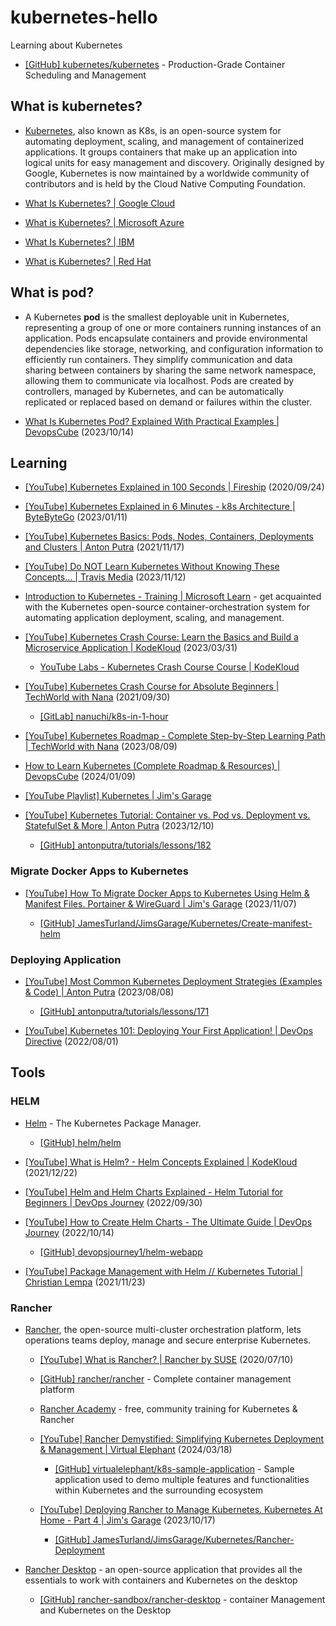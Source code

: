 # kubernetes-hello

Learning about Kubernetes

- [[GitHub] kubernetes/kubernetes](https://github.com/kubernetes/kubernetes) - Production-Grade Container Scheduling and Management

## What is kubernetes?

- [Kubernetes](https://kubernetes.io/), also known as K8s, is an open-source system for automating deployment, scaling, and management of containerized applications. It groups containers that make up an application into logical units for easy management and discovery. Originally designed by Google, Kubernetes is now maintained by a worldwide community of contributors and is held by the Cloud Native Computing Foundation.

- [What Is Kubernetes? | Google Cloud](https://cloud.google.com/learn/what-is-kubernetes)

- [What is Kubernetes? | Microsoft Azure](https://azure.microsoft.com/en-us/resources/cloud-computing-dictionary/what-is-kubernetes/)

- [What Is Kubernetes? | IBM](https://www.ibm.com/topics/kubernetes)

- [What is Kubernetes? | Red Hat](https://www.redhat.com/en/topics/containers/what-is-kubernetes)

## What is pod?

- A Kubernetes **pod** is the smallest deployable unit in Kubernetes, representing a group of one or more containers running instances of an application. Pods encapsulate containers and provide environmental dependencies like storage, networking, and configuration information to efficiently run containers. They simplify communication and data sharing between containers by sharing the same network namespace, allowing them to communicate via localhost. Pods are created by controllers, managed by Kubernetes, and can be automatically replicated or replaced based on demand or failures within the cluster.

- [What Is Kubernetes Pod? Explained With Practical Examples | DevopsCube](https://devopscube.com/kubernetes-pod/) (2023/10/14)

## Learning

- [[YouTube] Kubernetes Explained in 100 Seconds | Fireship](https://www.youtube.com/watch?v=PziYflu8cB8) (2020/09/24)

- [[YouTube] Kubernetes Explained in 6 Minutes - k8s Architecture | ByteByteGo](https://www.youtube.com/watch?v=TlHvYWVUZyc) (2023/01/11)

- [[YouTube] Kubernetes Basics: Pods, Nodes, Containers, Deployments and Clusters | Anton Putra](https://www.youtube.com/watch?v=B_X4l4HSgtc) (2021/11/17)

- [[YouTube] Do NOT Learn Kubernetes Without Knowing These Concepts... | Travis Media](https://www.youtube.com/watch?v=wXuSqFJVNQA) (2023/11/12)

- [Introduction to Kubernetes - Training | Microsoft Learn](https://learn.microsoft.com/en-us/training/modules/intro-to-kubernetes/) - get acquainted with the Kubernetes open-source container-orchestration system for automating application deployment, scaling, and management.

- [[YouTube] Kubernetes Crash Course: Learn the Basics and Build a Microservice Application | KodeKloud](https://www.youtube.com/watch?v=XuSQU5Grv1g) (2023/03/31)

  - [YouTube Labs - Kubernetes Crash Course Course | KodeKloud](https://beta.kodekloud.com/courses/youtube-labs-kubernetes-crash-course)

- [[YouTube] Kubernetes Crash Course for Absolute Beginners | TechWorld with Nana](https://www.youtube.com/watch?v=s_o8dwzRlu4) (2021/09/30)

  - [[GitLab] nanuchi/k8s-in-1-hour](https://gitlab.com/nanuchi/k8s-in-1-hour)

- [[YouTube] Kubernetes Roadmap - Complete Step-by-Step Learning Path | TechWorld with Nana](https://www.youtube.com/watch?v=S8eX0MxfnB4) (2023/08/09)

- [How to Learn Kubernetes (Complete Roadmap & Resources) | DevopsCube](https://devopscube.com/learn-kubernetes-complete-roadmap/) (2024/01/09)

- [[YouTube Playlist] Kubernetes | Jim's Garage](https://www.youtube.com/playlist?list=PLXHMZDvOn5sVXjb88kYXSI7UMx4rhQwOj)

- [[YouTube] Kubernetes Tutorial: Container vs. Pod vs. Deployment vs. StatefulSet & More | Anton Putra](https://www.youtube.com/watch?v=4MEgCP7h8UU) (2023/12/10)

  - [[GitHub] antonputra/tutorials/lessons/182](https://github.com/antonputra/tutorials/tree/main/lessons/182)

### Migrate Docker Apps to Kubernetes

- [[YouTube] How To Migrate Docker Apps to Kubernetes Using Helm & Manifest Files. Portainer & WireGuard | Jim's Garage](https://www.youtube.com/watch?v=cm51M5uTBhE) (2023/11/07)

  - [[GitHub] JamesTurland/JimsGarage/Kubernetes/Create-manifest-helm](https://github.com/JamesTurland/JimsGarage/tree/main/Kubernetes/Create-manifest-helm)

### Deploying Application

- [[YouTube] Most Common Kubernetes Deployment Strategies (Examples & Code) | Anton Putra](https://www.youtube.com/watch?v=lxc4EXZOOvE) (2023/08/08)

  - [[GitHub] antonputra/tutorials/lessons/171](https://github.com/antonputra/tutorials/tree/main/lessons/171)

- [[YouTube] Kubernetes 101: Deploying Your First Application! | DevOps Directive](https://www.youtube.com/watch?v=XltFOyGanYE) (2022/08/01)

## Tools

### HELM

- [Helm](https://helm.sh/) - The Kubernetes Package Manager.

  - [[GitHub] helm/helm](https://github.com/helm/helm)

- [[YouTube] What is Helm? - Helm Concepts Explained | KodeKloud](https://www.youtube.com/watch?v=kJscDZfHXrQ) (2021/12/22)

- [[YouTube] Helm and Helm Charts Explained - Helm Tutorial for Beginners | DevOps Journey](https://www.youtube.com/watch?v=w51lDVuRWuk) (2022/09/30)

- [[YouTube] How to Create Helm Charts - The Ultimate Guide | DevOps Journey](https://www.youtube.com/watch?v=jUYNS90nq8U) (2022/10/14)

  - [[GitHub] devopsjourney1/helm-webapp](https://github.com/devopsjourney1/helm-webapp)

- [[YouTube] Package Management with Helm // Kubernetes Tutorial | Christian Lempa](https://www.youtube.com/watch?v=zka4lJbA-y4) (2021/11/23)

### Rancher

- [Rancher](https://www.rancher.com/), the open-source multi-cluster orchestration platform, lets operations teams deploy, manage and secure enterprise Kubernetes.

  - [[YouTube] What is Rancher? | Rancher by SUSE](https://www.youtube.com/watch?v=nRVBNkcr4eM) (2020/07/10)

  - [[GitHub] rancher/rancher](https://github.com/rancher/rancher) - Complete container management platform

  - [Rancher Academy](https://www.rancher.academy/) - free, community training for Kubernetes & Rancher

  - [[YouTube] Rancher Demystified: Simplifying Kubernetes Deployment & Management | Virtual Elephant](https://www.youtube.com/watch?v=DTtaAHBJhXg) (2024/03/18)

    - [[GitHub] virtualelephant/k8s-sample-application](https://github.com/virtualelephant/k8s-sample-application) - Sample application used to demo multiple features and functionalities within Kubernetes and the surrounding ecosystem

  - [[YouTube] Deploying Rancher to Manage Kubernetes. Kubernetes At Home - Part 4 | Jim's Garage](https://www.youtube.com/watch?v=hT2_O2Yd_wE) (2023/10/17)

    - [[GitHub] JamesTurland/JimsGarage/Kubernetes/Rancher-Deployment](https://github.com/JamesTurland/JimsGarage/tree/main/Kubernetes/Rancher-Deployment)

- [Rancher Desktop](https://rancherdesktop.io/) - an open-source application that provides all the essentials to work with containers and Kubernetes on the desktop

  - [[GitHub] rancher-sandbox/rancher-desktop](https://github.com/rancher-sandbox/rancher-desktop) - container Management and Kubernetes on the Desktop

